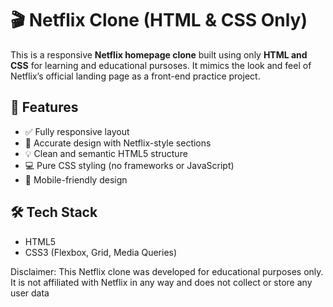 # 🎬 Netflix Clone (HTML & CSS Only)

This is a responsive **Netflix homepage clone** built using only **HTML and CSS** for learning and educational pursoses. It mimics the look and feel of Netflix’s official landing page as a front-end practice project.

## 🚀 Features

- ✅ Fully responsive layout
- 🎨 Accurate design with Netflix-style sections
- 💡 Clean and semantic HTML5 structure
- 💻 Pure CSS styling (no frameworks or JavaScript)
- 📱 Mobile-friendly design

## 🛠️ Tech Stack

- HTML5
- CSS3 (Flexbox, Grid, Media Queries)

Disclaimer: This Netflix clone was developed for educational purposes only. It is not affiliated with Netflix in any way and does not collect or store any user data
